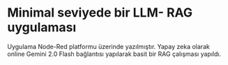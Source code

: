 # Minimal seviyede bir LLM- RAG uygulaması
Uygulama Node-Red platformu üzerinde yazılmıştır.
Yapay zeka olarak online Gemini 2.0 Flash bağlantısı yapılarak basit bir RAG çalışması yapıldı. 
